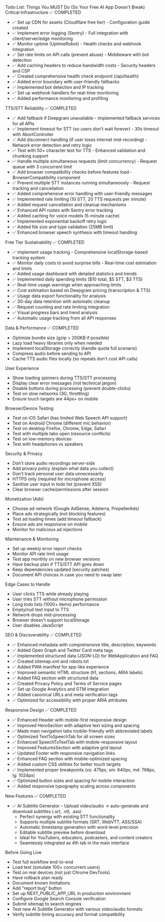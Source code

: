 Todo List: Things You MUST Do (So Your Free AI App Doesn't Break)
Critical Infrastructure ✅ COMPLETED

- ✅ Set up CDN for assets (Cloudflare free tier) - Configuration guide created
- ✅ Implement error logging (Sentry) - Full integration with client/server/edge monitoring
- ✅ Monitor uptime (UptimeRobot) - Health checks and webhook integration
- ✅ Set rate limits on API calls (prevent abuse) - Middleware with bot detection
- ✅ Add caching headers to reduce bandwidth costs - Security headers and CSP
- ✅ Created comprehensive health check endpoint (/api/health)
- ✅ Added error boundary with user-friendly fallbacks
- ✅ Implemented bot detection and IP tracking
- ✅ Set up webhook handlers for real-time monitoring
- ✅ Added performance monitoring and profiling

TTS/STT Reliability ✅ COMPLETED

- ✅ Add fallback if Deepgram unavailable - Implemented fallback services for all APIs
- ✅ Implement timeout for STT (so users don't wait forever) - 30s timeout with AbortController
- ✅ Add disconnect handling (if user loses internet mid-recording) - Network error detection and retry logic
- ✅ Test with 50+ character text for TTS - Enhanced validation and chunking support
- ✅ Handle multiple simultaneous requests (limit concurrency) - Request queue with 3 concurrent limit
- ✅ Add browser compatibility checks before features load - BrowserCompatibility component
- ✅ Prevent multiple STT instances running simultaneously - Request tracking and cancellation
- ✅ Added comprehensive error handling with user-friendly messages
- ✅ Implemented rate limiting (10 STT, 20 TTS requests per minute)
- ✅ Added request cancellation and cleanup mechanisms
- ✅ Enhanced API routes with Sentry error tracking
- ✅ Added caching for voice models (5-minute cache)
- ✅ Implemented exponential backoff retry logic
- ✅ Added file size and type validation (25MB limit)
- ✅ Enhanced browser speech synthesis with timeout handling

Free Tier Sustainability ✅ COMPLETED

- ✅ implement usage tracking - Comprehensive localStorage-based tracking system
- ✅ Monitor daily costs to avoid surprise bills - Real-time cost estimation and limits
- ✅ Added usage dashboard with detailed statistics and trends
- ✅ Implemented daily spending limits ($10 total, $5 STT, $3 TTS)
- ✅ Real-time usage warnings when approaching limits
- ✅ Cost estimation based on Deepgram pricing (transcription & TTS)
- ✅ Usage data export functionality for analysis
- ✅ 30-day data retention with automatic cleanup
- ✅ Request counting and rate limiting integration
- ✅ Visual progress bars and trend analysis
- ✅ Automatic usage tracking from all API responses

Data & Performance ✅ COMPLETED

- Optimize bundle size (gzip < 200KB if possible)
- Lazy load heavy libraries only when needed
- Implement localStorage correctly (handle quota full scenario)
- Compress audio before sending to API
- Cache TTS audio files locally (so repeats don't cost API calls)

User Experience

- Show loading spinners during TTS/STT processing
- Display clear error messages (not technical jargon)
- Disable buttons during processing (prevent double-clicks)
- Test on slow networks (3G, throttling)
- Ensure touch targets are 44px+ on mobile

Browser/Device Testing

- Test on iOS Safari (has limited Web Speech API support)
- Test on Android Chrome (different mic behavior)
- Test on desktop Firefox, Chrome, Edge, Safari
- Test with multiple tabs open (resource conflicts)
- Test on low-memory devices
- Test with headphones vs speakers

Security & Privacy

- Don't store audio recordings server-side
- Add privacy policy (explain what data you collect)
- Don't track personal user data unnecessarily
- HTTPS only (required for microphone access)
- Sanitize user input in todo list (prevent XSS)
- Clear browser cache/permissions after session

Monetization (Ads)

- Choose ad network (Google AdSense, Adsterra, PropellerAds)
- Place ads strategically (not blocking features)
- Test ad loading times (add timeout fallback)
- Ensure ads are responsive on mobile
- Monitor for malicious ad injections

Maintenance & Monitoring

- Set up weekly error report checks
- Monitor API rate limit usage
- Test app monthly on new browser versions
- Have backup plan if TTS/STT API goes down
- Keep dependencies updated (security patches)
- Document API choices in case you need to swap later

Edge Cases to Handle

- User clicks TTS while already playing
- User tries STT without microphone permission
- Long todo lists (1000+ items) performance
- Empty/null text input to TTS
- Network drops mid-processing
- Browser doesn't support localStorage
- User disables JavaScript

SEO & Discoverability ✅ COMPLETED

- ✅ Enhanced metadata with comprehensive title, description, keywords
- ✅ Added Open Graph and Twitter Card meta tags
- ✅ Implemented structured data (JSON-LD) for WebApplication and FAQ
- ✅ Created sitemap.xml and robots.txt
- ✅ Added PWA manifest for app-like experience
- ✅ Improved semantic HTML structure (h1, sections, ARIA labels)
- ✅ Added FAQ section with structured data
- ✅ Created Privacy Policy and Terms of Service pages
- ✅ Set up Google Analytics and GTM integration
- ✅ Added canonical URLs and meta verification tags
- ✅ Optimized for accessibility with proper ARIA attributes

Responsive Design ✅ COMPLETED

- ✅ Enhanced Header with mobile-first responsive design
- ✅ Improved HeroSection with adaptive text sizing and spacing
- ✅ Made main navigation tabs mobile-friendly with abbreviated labels
- ✅ Optimized TextToSpeechTab for all screen sizes
- ✅ Enhanced SpeechToTextTab with mobile-responsive layout
- ✅ Improved FeaturesSection with adaptive grid layout
- ✅ Updated Footer with responsive navigation links
- ✅ Enhanced FAQ section with mobile-optimized spacing
- ✅ Added custom CSS utilities for better touch targets
- ✅ Implemented proper breakpoints (xs: 475px, sm: 640px, md: 768px, lg: 1024px)
- ✅ Optimized button sizes and spacing for mobile interaction
- ✅ Added responsive typography scaling across components

New Features ✅ COMPLETED

- ✅ AI Subtitle Generator - Upload video/audio → auto-generate and download subtitles (.srt, .vtt, .ass)
  - Perfect synergy with existing STT functionality
  - Supports multiple subtitle formats (SRT, WebVTT, ASS/SSA)
  - Automatic timestamp generation with word-level precision
  - Editable subtitle preview before download
  - Ideal for YouTubers, educators, podcasters, and content creators
  - Seamlessly integrated as 4th tab in the main interface

Before Going Live

- Test full workflow end-to-end
- Load test (simulate 100+ concurrent users)
- Test on real devices (not just Chrome DevTools)
- Have rollback plan ready
- Document known limitations
- Add "report bug" button
- Set up NEXT_PUBLIC_APP_URL in production environment
- Configure Google Search Console verification
- Submit sitemap to search engines
- Test new AI Subtitle Generator with various video/audio formats
- Verify subtitle timing accuracy and format compatibility
